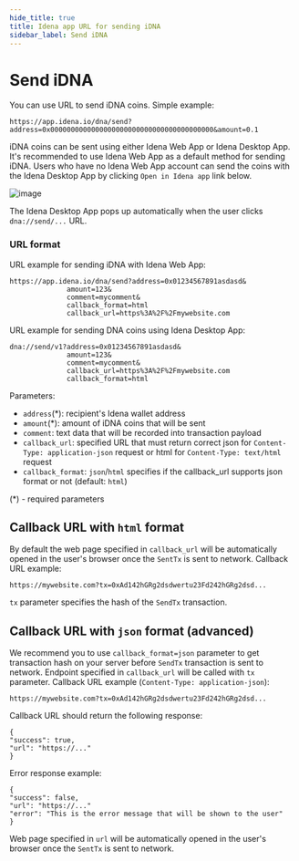 ```yaml
---
hide_title: true
title: Idena app URL for sending iDNA
sidebar_label: Send iDNA
---
```


# Send iDNA

You can use URL to send iDNA coins. Simple example:

```
https://app.idena.io/dna/send?address=0x0000000000000000000000000000000000000000&amount=0.1
```

iDNA coins can be sent using either Idena Web App or Idena Desktop App. It's recommended to use Idena Web App as a default method for sending iDNA. Users who have no Idena Web App account can send the coins with the Idena Desktop App by clicking `Open in Idena app` link below.

![image](/img/developer/signin-with-idena-web.png)

The Idena Desktop App pops up automatically when the user clicks `dna://send/...` URL.

### URL format

URL example for sending iDNA with Idena Web App:

```
https://app.idena.io/dna/send?address=0x01234567891asdasd&
              amount=123&
              comment=mycomment&
              callback_format=html
              callback_url=https%3A%2F%2Fmywebsite.com
```

URL example for sending DNA coins using Idena Desktop App:

```
dna://send/v1?address=0x01234567891asdasd&
              amount=123&
              comment=mycomment&
              callback_url=https%3A%2F%2Fmywebsite.com
              callback_format=html
```

Parameters:

- `address`(\*): recipient's Idena wallet address
- `amount`(\*): amount of iDNA coins that will be sent
- `comment`: text data that will be recorded into transaction payload
- `callback_url`: specified URL that must return correct json for `Content-Type: application-json` request or html for `Content-Type: text/html` request
- `callback_format`: `json`/`html` specifies if the callback_url supports json format or not (default: `html`)

(\*) - required parameters

## Callback URL with `html` format

By default the web page specified in `callback_url` will be automatically opened in the user's browser once the `SentTx` is sent to network. Callback URL example:

```
https://mywebsite.com?tx=0xAd142hGRg2dsdwertu23Fd242hGRg2dsd...
```

`tx` parameter specifies the hash of the `SendTx` transaction.

## Callback URL with `json` format (advanced)

We recommend you to use `callback_format=json` parameter to get transaction hash on your server before `SendTx` transaction is sent to network. Endpoint specified in `callback_url` will be called with `tx` parameter. Callback URL example (`Content-Type: application-json`):

```
https://mywebsite.com?tx=0xAd142hGRg2dsdwertu23Fd242hGRg2dsd...
```

Callback URL should return the following response:

```
{
"success": true,
"url": "https://..."
}
```

Error response example:

```
{
"success": false,
"url": "https://..."
"error": "This is the error message that will be shown to the user"
}
```

Web page specified in `url` will be automatically opened in the user's browser once the `SentTx` is sent to network.
